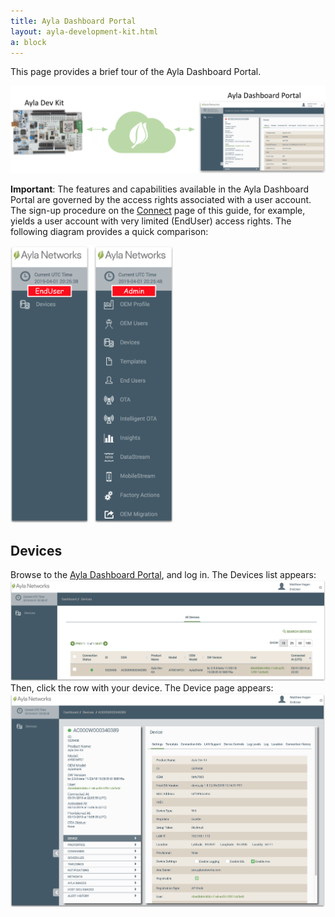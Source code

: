 ```yaml
---
title: Ayla Dashboard Portal
layout: ayla-development-kit.html
a: block
---
```


This page provides a brief tour of the Ayla Dashboard Portal.

<img src="apps-dashboard.png" width="580">

**Important**: The features and capabilities available in the Ayla Dashboard Portal are governed by the access rights associated with a user account. The sign-up procedure on the [Connect](../connect) page of this guide, for example, yields a user account with very limited (EndUser) access rights. The following diagram provides a quick comparison:

<img src="dashboard-rights.png" width="260">

## Devices

Browse to the [Ayla Dashboard Portal](/apps/ayla-dashboard-portal), and log in. The Devices list appears:
<img src="devices.png" width="800">
Then, click the row with your device. The Device page appears:
<img src="device.png" width="800">
